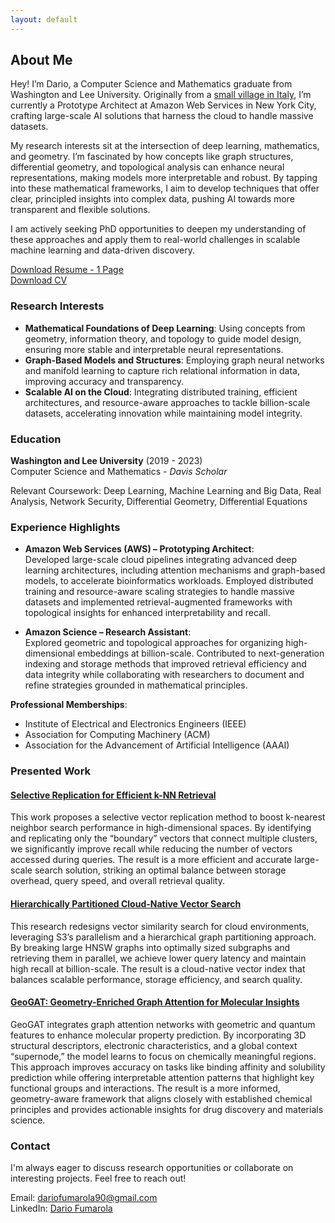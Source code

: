 ```yaml
---
layout: default
---
```


## About Me

Hey! I’m Dario, a Computer Science and Mathematics graduate from Washington and Lee University. Originally from a [small village in Italy](https://en.wikipedia.org/wiki/Cisternino), I’m currently a Prototype Architect at Amazon Web Services in New York City, crafting large-scale AI solutions that harness the cloud to handle massive datasets.

My research interests sit at the intersection of deep learning, mathematics, and geometry. I’m fascinated by how concepts like graph structures, differential geometry, and topological analysis can enhance neural representations, making models more interpretable and robust. By tapping into these mathematical frameworks, I aim to develop techniques that offer clear, principled insights into complex data, pushing AI towards more transparent and flexible solutions.

I am actively seeking PhD opportunities to deepen my understanding of these approaches and apply them to real-world challenges in scalable machine learning and data-driven discovery.

[Download Resume - 1 Page](assets/dario_fumarola_resume.pdf)  
[Download CV](assets/dario_fumarola_cv.pdf)

### Research Interests

- **Mathematical Foundations of Deep Learning**: Using concepts from geometry, information theory, and topology to guide model design, ensuring more stable and interpretable neural representations.
- **Graph-Based Models and Structures**: Employing graph neural networks and manifold learning to capture rich relational information in data, improving accuracy and transparency.
- **Scalable AI on the Cloud**: Integrating distributed training, efficient architectures, and resource-aware approaches to tackle billion-scale datasets, accelerating innovation while maintaining model integrity.

### Education

**Washington and Lee University** (2019 - 2023)  
Computer Science and Mathematics - *Davis Scholar*

Relevant Coursework: Deep Learning, Machine Learning and Big Data, Real Analysis, Network Security, Differential Geometry, Differential Equations

### Experience Highlights

 - **Amazon Web Services (AWS) – Prototyping Architect**:  
Developed large-scale cloud pipelines integrating advanced deep learning architectures, including attention mechanisms and graph-based models, to accelerate bioinformatics workloads. Employed distributed training and resource-aware scaling strategies to handle massive datasets and implemented retrieval-augmented frameworks with topological insights for enhanced interpretability and recall.

 - **Amazon Science – Research Assistant**:  
Explored geometric and topological approaches for organizing high-dimensional embeddings at billion-scale. Contributed to next-generation indexing and storage methods that improved retrieval efficiency and data integrity while collaborating with researchers to document and refine strategies grounded in mathematical principles.

**Professional Memberships**:
- Institute of Electrical and Electronics Engineers (IEEE)
- Association for Computing Machinery (ACM)
- Association for the Advancement of Artificial Intelligence (AAAI)

### Presented Work

#### [Selective Replication for Efficient k-NN Retrieval](./projects/vectors-replication.html)
This work proposes a selective vector replication method to boost k-nearest neighbor search performance in high-dimensional spaces. By identifying and replicating only the “boundary” vectors that connect multiple clusters, we significantly improve recall while reducing the number of vectors accessed during queries. The result is a more efficient and accurate large-scale search solution, striking an optimal balance between storage overhead, query speed, and overall retrieval quality.

#### [Hierarchically Partitioned Cloud-Native Vector Search](./projects/s3-index.html)
This research redesigns vector similarity search for cloud environments, leveraging S3’s parallelism and a hierarchical graph partitioning approach. By breaking large HNSW graphs into optimally sized subgraphs and retrieving them in parallel, we achieve lower query latency and maintain high recall at billion-scale. The result is a cloud-native vector index that balances scalable performance, storage efficiency, and search quality.

#### [GeoGAT: Geometry-Enriched Graph Attention for Molecular Insights](./projects/gat-drug-discovery.html)
GeoGAT integrates graph attention networks with geometric and quantum features to enhance molecular property prediction. By incorporating 3D structural descriptors, electronic characteristics, and a global context “supernode,” the model learns to focus on chemically meaningful regions. This approach improves accuracy on tasks like binding affinity and solubility prediction while offering interpretable attention patterns that highlight key functional groups and interactions. The result is a more informed, geometry-aware framework that aligns closely with established chemical principles and provides actionable insights for drug discovery and materials science.

### Contact

I'm always eager to discuss research opportunities or collaborate on interesting projects. Feel free to reach out!

Email: [dariofumarola90@gmail.com](mailto:dariofumarola90@gmail.com)  
LinkedIn: [Dario Fumarola](https://www.linkedin.com/in/fumarolad)
